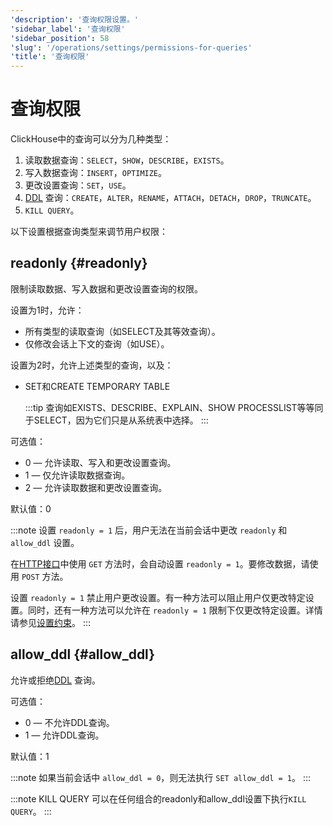 ```yaml
---
'description': '查询权限设置。'
'sidebar_label': '查询权限'
'sidebar_position': 58
'slug': '/operations/settings/permissions-for-queries'
'title': '查询权限'
---
```





# 查询权限

ClickHouse中的查询可以分为几种类型：

1.  读取数据查询：`SELECT`，`SHOW`，`DESCRIBE`，`EXISTS`。
2.  写入数据查询：`INSERT`，`OPTIMIZE`。
3.  更改设置查询：`SET`，`USE`。
4.  [DDL](https://en.wikipedia.org/wiki/Data_definition_language) 查询：`CREATE`，`ALTER`，`RENAME`，`ATTACH`，`DETACH`，`DROP`，`TRUNCATE`。
5.  `KILL QUERY`。

以下设置根据查询类型来调节用户权限：

## readonly {#readonly}
限制读取数据、写入数据和更改设置查询的权限。

设置为1时，允许：

- 所有类型的读取查询（如SELECT及其等效查询）。
- 仅修改会话上下文的查询（如USE）。

设置为2时，允许上述类型的查询，以及：
- SET和CREATE TEMPORARY TABLE

  :::tip
  查询如EXISTS、DESCRIBE、EXPLAIN、SHOW PROCESSLIST等等同于SELECT，因为它们只是从系统表中选择。
  :::

可选值：

- 0 — 允许读取、写入和更改设置查询。
- 1 — 仅允许读取数据查询。
- 2 — 允许读取数据和更改设置查询。

默认值：0

:::note
设置 `readonly = 1` 后，用户无法在当前会话中更改 `readonly` 和 `allow_ddl` 设置。

在[HTTP接口](../../interfaces/http.md)中使用 `GET` 方法时，会自动设置 `readonly = 1`。要修改数据，请使用 `POST` 方法。

设置 `readonly = 1` 禁止用户更改设置。有一种方法可以阻止用户仅更改特定设置。同时，还有一种方法可以允许在 `readonly = 1` 限制下仅更改特定设置。详情请参见[设置约束](../../operations/settings/constraints-on-settings.md)。
:::


## allow_ddl {#allow_ddl}

允许或拒绝[DDL](https://en.wikipedia.org/wiki/Data_definition_language) 查询。

可选值：

- 0 — 不允许DDL查询。
- 1 — 允许DDL查询。

默认值：1

:::note
如果当前会话中 `allow_ddl = 0`，则无法执行 `SET allow_ddl = 1`。
:::


:::note KILL QUERY
可以在任何组合的readonly和allow_ddl设置下执行`KILL QUERY`。
:::
